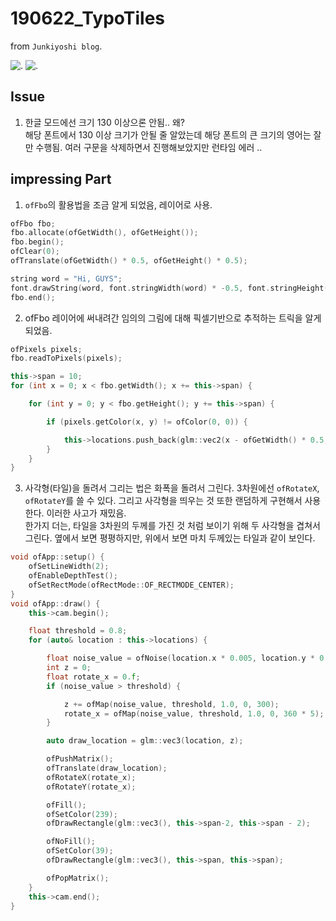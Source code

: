 # 190622_TypoTiles
from `Junkiyoshi blog`.  

![.](tile.gif)
![.](190622_TypoTiles.gif)

## Issue

1. 한글 모드에선 크기 130 이상으론 안됨.. 왜?   
해당 폰트에서 130 이상 크기가 안될 줄 알았는데 해당 폰트의 큰 크기의 영어는 
잘만 수행됨. 여러 구문을 삭제하면서 진행해보았지만 런타임 에러 ..   



## impressing Part

1. `ofFbo`의 활용법을 조금 알게 되었음, 레이어로 사용.  

````C++
ofFbo fbo;
fbo.allocate(ofGetWidth(), ofGetHeight());
fbo.begin();
ofClear(0);
ofTranslate(ofGetWidth() * 0.5, ofGetHeight() * 0.5);

string word = "Hi, GUYS";
font.drawString(word, font.stringWidth(word) * -0.5, font.stringHeight(word) * 0.5);
fbo.end();
````

2. ofFbo 레이어에 써내려간 임의의 그림에 대해 픽셀기반으로 추적하는 트릭을 알게 되었음.  

````C++
ofPixels pixels;
fbo.readToPixels(pixels);

this->span = 10;
for (int x = 0; x < fbo.getWidth(); x += this->span) {

	for (int y = 0; y < fbo.getHeight(); y += this->span) {

		if (pixels.getColor(x, y) != ofColor(0, 0)) {

			this->locations.push_back(glm::vec2(x - ofGetWidth() * 0.5, ofGetHeight() - y - ofGetHeight() * 0.5));
		}
	}
}
````

3. 사각형(타일)을 돌려서 그리는 법은 화폭을 돌려서 그린다. 3차원에선 `ofRotateX`,
`ofRotateY`를 쓸 수 있다. 그리고 사각형을 띄우는 것 또한 랜덤하게 구현해서 
사용한다. 이러한 사고가 재밌음.  
한가지 더는, 타일을 3차원의 두께를 가진 것 처럼 보이기 위해 두 사각형을 
겹쳐서 그린다. 옆에서 보면 평평하지만, 위에서 보면 마치 두께있는 타일과 같이 
보인다. 


````C++
void ofApp::setup() {
	ofSetLineWidth(2);
	ofEnableDepthTest();
	ofSetRectMode(ofRectMode::OF_RECTMODE_CENTER);
}
void ofApp::draw() {
	this->cam.begin();

	float threshold = 0.8;
	for (auto& location : this->locations) {

		float noise_value = ofNoise(location.x * 0.005, location.y * 0.005, ofGetFrameNum() * 0.005);
		int z = 0;
		float rotate_x = 0.f;
		if (noise_value > threshold) {

			z += ofMap(noise_value, threshold, 1.0, 0, 300);
			rotate_x = ofMap(noise_value, threshold, 1.0, 0, 360 * 5);
		}

		auto draw_location = glm::vec3(location, z);

		ofPushMatrix();
		ofTranslate(draw_location);
		ofRotateX(rotate_x);
		ofRotateY(rotate_x);

		ofFill();
		ofSetColor(239);
		ofDrawRectangle(glm::vec3(), this->span-2, this->span - 2);

		ofNoFill();
		ofSetColor(39);
		ofDrawRectangle(glm::vec3(), this->span, this->span);

		ofPopMatrix();
	}
	this->cam.end();
}
````

